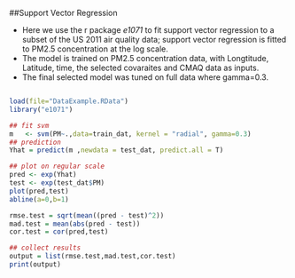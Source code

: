 ##Support Vector Regression
* Here we use the r package *e1071* to fit support vector regression to a subset of the US 2011 air quality data; support vector regression is fitted to PM2.5 concentration at the log scale.
* The model is trained on PM2.5 concentration data, with Longtitude, Latitude, time, the selected covaraites and CMAQ data as inputs. 
* The final selected model was tuned on full data where gamma=0.3.
 
```r

load(file="DataExample.RData")
library("e1071")

## fit svm
m   <- svm(PM~.,data=train_dat, kernel = "radial", gamma=0.3)
## prediction
Yhat = predict(m ,newdata = test_dat, predict.all = T)

## plot on regular scale
pred <- exp(Yhat)
test <- exp(test_dat$PM)
plot(pred,test)
abline(a=0,b=1)

rmse.test = sqrt(mean((pred - test)^2))
mad.test = mean(abs(pred - test))
cor.test = cor(pred,test)

## collect results
output = list(rmse.test,mad.test,cor.test)
print(output)
```
